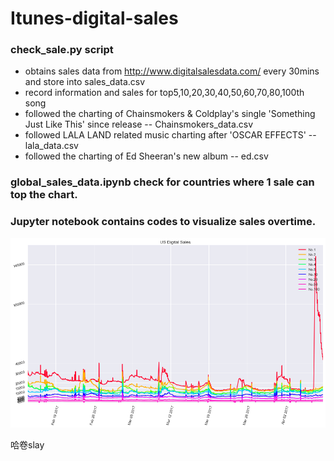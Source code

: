# Itunes-digital-sales

### check_sale.py script 
- obtains sales data from http://www.digitalsalesdata.com/ every 30mins and store into sales_data.csv
- record information and sales for top5,10,20,30,40,50,60,70,80,100th song
- followed the charting of Chainsmokers & Coldplay's single 'Something Just Like This' since release -- Chainsmokers_data.csv
- followed LALA LAND related music charting after 'OSCAR EFFECTS' -- lala_data.csv
- followed the charting of Ed Sheeran's new album -- ed.csv

### global_sales_data.ipynb check for countries where 1 sale can top the chart. 

### Jupyter notebook contains codes to visualize sales overtime.

![Alt text](/US_sale_Apr_8.png "Optional Title")

哈卷slay
